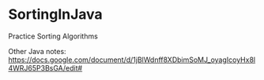 # SortingInJava
Practice Sorting Algorithms

Other Java notes: 
https://docs.google.com/document/d/1jBlWdnff8XDbimSoMJ_oyagIcoyHx8l4WRJ65P3BsGA/edit#
